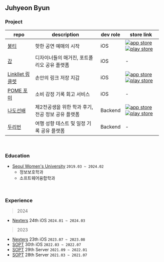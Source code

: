 ## Juhyeon Byun

### Project
| repo | description | dev role | store link |
|-|-|-|-|
| [불티](https://github.com/Nexters/Boolti-iOS) | 핫한 공연 예매의 시작 | iOS | [![app store](http://img.shields.io/badge/App%20Store-0D96F6?logoColor=white&style=flat-square&logo=appstore)](https://apps.apple.com/kr/app/%EB%B6%88%ED%8B%B0/id6476589322) [![play store](http://img.shields.io/badge/Play%20Store-414141?style=flat-square&logo=google-play)](https://play.google.com/store/apps/details?id=com.nexters.boolti&hl=ko-KR) |
| [감](https://github.com/Gam-develop/GAM-iOS) | 디자이너들의 매거진, 포트폴리오 공유 플랫폼 | iOS | - |
| [Linkllet 링클렛](https://github.com/Nexters/Linkllet-iOS) | 손안의 링크 저장 지갑 | iOS | [![app store](http://img.shields.io/badge/App%20Store-0D96F6?logoColor=white&style=flat-square&logo=appstore)](https://apps.apple.com/kr/app/linkllet/id6453523191) [![play store](http://img.shields.io/badge/Play%20Store-414141?style=flat-square&logo=google-play)](https://play.google.com/store/apps/details?id=com.linkedlist.linkllet&hl=ko-KR) |
| [POME 포미](https://github.com/TeamPOME/POME-iOS) | 소비 감정 기록 회고 서비스 | iOS | - |
| [나도선배](https://github.com/TeamNado-Sunbae/NadoSunbae-Server) | 제2전공생을 위한 학과 후기, 전공 정보 공유 플랫폼 | Backend | [![app store](http://img.shields.io/badge/App%20Store-0D96F6?logoColor=white&style=flat-square&logo=appstore)](https://apps.apple.com/kr/app/%EB%82%98%EB%8F%84%EC%84%A0%EB%B0%B0/id1605763068) [![play store](http://img.shields.io/badge/Play%20Store-414141?style=flat-square&logo=google-play)](https://play.google.com/store/apps/details?id=com.nadosunbae_android.app&hl=ko-KR) |
| [두리번](https://github.com/TeamDooRiBon/DooRi-Server) | 여행 성향 테스트 및 일정 기록 공유 플랫폼 | Backend | - |

<br>

### Education
- [Seoul Women's University](https://www.swu.ac.kr/index.do) `2019.03 ~ 2024.02`
  - 정보보호학과
  - 소프트웨어융합학과
 
<br>

### Experience
> 2024
- [Nexters](https://teamnexters.com/) 24th iOS `2024.01 ~ 2024.03`
> 2023
- [Nexters](https://teamnexters.com/) 23th iOS `2023.07 ~ 2023.08`
- [SOPT](https://www.sopt.org/) 30th iOS `2022.03 ~ 2022.07`
- [SOPT](https://www.sopt.org/) 29th Server `2021.09 ~ 2022.01`
- [SOPT](https://www.sopt.org/) 28th Server `2021.03 ~ 2021.07`
